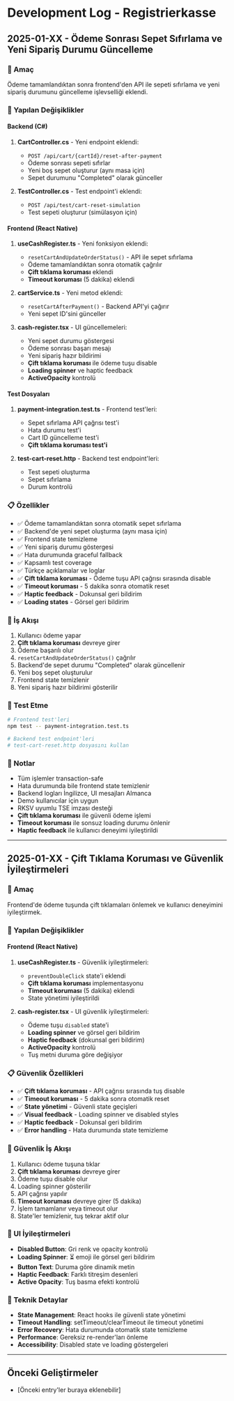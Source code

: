 # Development Log - Registrierkasse

## 2025-01-XX - Ödeme Sonrası Sepet Sıfırlama ve Yeni Sipariş Durumu Güncelleme

### 🎯 Amaç
Ödeme tamamlandıktan sonra frontend'den API ile sepeti sıfırlama ve yeni sipariş durumunu güncelleme işlevselliği eklendi.

### 🔧 Yapılan Değişiklikler

#### Backend (C#)
1. **CartController.cs** - Yeni endpoint eklendi:
   - `POST /api/cart/{cartId}/reset-after-payment`
   - Ödeme sonrası sepeti sıfırlar
   - Yeni boş sepet oluşturur (aynı masa için)
   - Sepet durumunu "Completed" olarak günceller

2. **TestController.cs** - Test endpoint'i eklendi:
   - `POST /api/test/cart-reset-simulation`
   - Test sepeti oluşturur (simülasyon için)

#### Frontend (React Native)
1. **useCashRegister.ts** - Yeni fonksiyon eklendi:
   - `resetCartAndUpdateOrderStatus()` - API ile sepet sıfırlama
   - Ödeme tamamlandıktan sonra otomatik çağrılır
   - **Çift tıklama koruması** eklendi
   - **Timeout koruması** (5 dakika) eklendi

2. **cartService.ts** - Yeni metod eklendi:
   - `resetCartAfterPayment()` - Backend API'yi çağırır
   - Yeni sepet ID'sini günceller

3. **cash-register.tsx** - UI güncellemeleri:
   - Yeni sepet durumu göstergesi
   - Ödeme sonrası başarı mesajı
   - Yeni sipariş hazır bildirimi
   - **Çift tıklama koruması** ile ödeme tuşu disable
   - **Loading spinner** ve haptic feedback
   - **ActiveOpacity** kontrolü

#### Test Dosyaları
1. **payment-integration.test.ts** - Frontend test'leri:
   - Sepet sıfırlama API çağrısı test'i
   - Hata durumu test'i
   - Cart ID güncelleme test'i
   - **Çift tıklama koruması test'i**

2. **test-cart-reset.http** - Backend test endpoint'leri:
   - Test sepeti oluşturma
   - Sepet sıfırlama
   - Durum kontrolü

### 📋 Özellikler
- ✅ Ödeme tamamlandıktan sonra otomatik sepet sıfırlama
- ✅ Backend'de yeni sepet oluşturma (aynı masa için)
- ✅ Frontend state temizleme
- ✅ Yeni sipariş durumu göstergesi
- ✅ Hata durumunda graceful fallback
- ✅ Kapsamlı test coverage
- ✅ Türkçe açıklamalar ve loglar
- ✅ **Çift tıklama koruması** - Ödeme tuşu API çağrısı sırasında disable
- ✅ **Timeout koruması** - 5 dakika sonra otomatik reset
- ✅ **Haptic feedback** - Dokunsal geri bildirim
- ✅ **Loading states** - Görsel geri bildirim

### 🔄 İş Akışı
1. Kullanıcı ödeme yapar
2. **Çift tıklama koruması** devreye girer
3. Ödeme başarılı olur
4. `resetCartAndUpdateOrderStatus()` çağrılır
5. Backend'de sepet durumu "Completed" olarak güncellenir
6. Yeni boş sepet oluşturulur
7. Frontend state temizlenir
8. Yeni sipariş hazır bildirimi gösterilir

### 🧪 Test Etme
```bash
# Frontend test'leri
npm test -- payment-integration.test.ts

# Backend test endpoint'leri
# test-cart-reset.http dosyasını kullan
```

### 📝 Notlar
- Tüm işlemler transaction-safe
- Hata durumunda bile frontend state temizlenir
- Backend logları İngilizce, UI mesajları Almanca
- Demo kullanıcılar için uygun
- RKSV uyumlu TSE imzası desteği
- **Çift tıklama koruması** ile güvenli ödeme işlemi
- **Timeout koruması** ile sonsuz loading durumu önlenir
- **Haptic feedback** ile kullanıcı deneyimi iyileştirildi

---

## 2025-01-XX - Çift Tıklama Koruması ve Güvenlik İyileştirmeleri

### 🎯 Amaç
Frontend'de ödeme tuşunda çift tıklamaları önlemek ve kullanıcı deneyimini iyileştirmek.

### 🔧 Yapılan Değişiklikler

#### Frontend (React Native)
1. **useCashRegister.ts** - Güvenlik iyileştirmeleri:
   - `preventDoubleClick` state'i eklendi
   - **Çift tıklama koruması** implementasyonu
   - **Timeout koruması** (5 dakika) eklendi
   - State yönetimi iyileştirildi

2. **cash-register.tsx** - UI güvenlik iyileştirmeleri:
   - Ödeme tuşu `disabled` state'i
   - **Loading spinner** ve görsel geri bildirim
   - **Haptic feedback** (dokunsal geri bildirim)
   - **ActiveOpacity** kontrolü
   - Tuş metni duruma göre değişiyor

### 📋 Güvenlik Özellikleri
- ✅ **Çift tıklama koruması** - API çağrısı sırasında tuş disable
- ✅ **Timeout koruması** - 5 dakika sonra otomatik reset
- ✅ **State yönetimi** - Güvenli state geçişleri
- ✅ **Visual feedback** - Loading spinner ve disabled styles
- ✅ **Haptic feedback** - Dokunsal geri bildirim
- ✅ **Error handling** - Hata durumunda state temizleme

### 🔄 Güvenlik İş Akışı
1. Kullanıcı ödeme tuşuna tıklar
2. **Çift tıklama koruması** devreye girer
3. Ödeme tuşu disable olur
4. Loading spinner gösterilir
5. API çağrısı yapılır
6. **Timeout koruması** devreye girer (5 dakika)
7. İşlem tamamlanır veya timeout olur
8. State'ler temizlenir, tuş tekrar aktif olur

### 🎨 UI İyileştirmeleri
- **Disabled Button**: Gri renk ve opacity kontrolü
- **Loading Spinner**: ⏳ emoji ile görsel geri bildirim
- **Button Text**: Duruma göre dinamik metin
- **Haptic Feedback**: Farklı titreşim desenleri
- **Active Opacity**: Tuş basma efekti kontrolü

### 📝 Teknik Detaylar
- **State Management**: React hooks ile güvenli state yönetimi
- **Timeout Handling**: setTimeout/clearTimeout ile timeout yönetimi
- **Error Recovery**: Hata durumunda otomatik state temizleme
- **Performance**: Gereksiz re-render'ları önleme
- **Accessibility**: Disabled state ve loading göstergeleri

---

## Önceki Geliştirmeler
- [Önceki entry'ler buraya eklenebilir] 